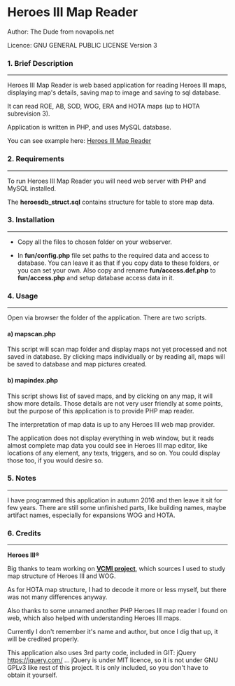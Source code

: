 Heroes III Map Reader
======

Author: The Dude from novapolis.net

Licence: GNU GENERAL PUBLIC LICENSE Version 3


### 1. Brief Description
---------------------------
  Heroes III Map Reader is web based application for reading Heroes III maps, displaying map's details, saving map to image and saving to sql database.

  It can read ROE, AB, SOD, WOG, ERA and HOTA maps (up to HOTA subrevision 3).

  Application is written in PHP, and uses MySQL database.

  You can see example here: [Heroes III Map Reader](http://heroes.novapolis.net/)


### 2. Requirements
---------------------------
  To run Heroes III Map Reader you will need web server with PHP and MySQL installed.

  The **heroesdb_struct.sql** contains structure for table to store map data.


### 3. Installation
---------------------------
  * Copy all the files to chosen folder on your webserver.

  * In **fun/config.php** file set paths to the required data and access to database. You can leave it as that if you copy data to these folders, or you can set your own.
    Also copy and rename **fun/access.def.php** to **fun/access.php** and setup database access data in it.


### 4. Usage
---------------------------
  Open via browser the folder of the application. There are two scripts.

####  a) mapscan.php

  This script will scan map folder and display maps not yet processed and not saved in database.
  By clicking maps individually or by reading all, maps will be saved to database and map pictures created.


####  b) mapindex.php

  This script shows list of saved maps, and by clicking on any map, it will show more details.
  Those details are not very user friendly at some points, but the purpose of this application is to provide PHP map reader.

  The interpretation of map data is up to any Heroes III web map provider.

  The application does not display everything in web window, but it reads almost complete map data you could see in Heroes III map editor, like locations of any element, any texts, triggers, and so on. You could display those too, if you would desire so.

### 5. Notes
---------------------------
  I have programmed this application in autumn 2016 and then leave it sit for few years. There are still some unfinished parts, like building names, maybe artifact names, especially for expansions WOG and HOTA.

### 6. Credits
---------------------------
  **Heroes III®**

  Big thanks to team working on **[VCMI project](https://vcmi.eu/)**, which sources I used to study map structure of Heroes III and WOG.

  As for HOTA map structure, I had to decode it more or less myself, but there was not many differences anyway.

  Also thanks to some unnamed another PHP Heroes III map reader I found on web, which also helped with understanding Heroes III maps.

  Currently I don't remember it's name and author, but once I dig that up, it will be credited properly.

  This application also uses 3rd party code, included in GIT:
  jQuery  https://jquery.com/ ... jQuery is under MIT licence, so it is not under GNU GPLv3 like rest of this project. It is only included, so you don't have to obtain it yourself.


